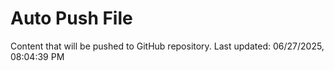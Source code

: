 # Auto Push File

Content that will be pushed to GitHub repository.
Last updated: 06/27/2025, 08:04:39 PM